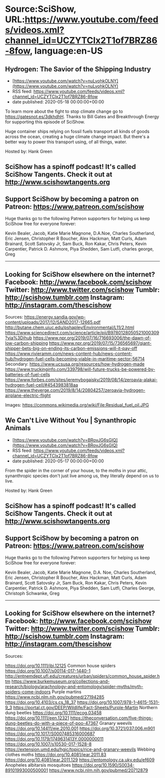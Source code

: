 # Source:SciShow, URL:https://www.youtube.com/feeds/videos.xml?channel_id=UCZYTClx2T1of7BRZ86-8fow, language:en-US

## Hydrogen: The Savior of the Shipping Industry
 - [https://www.youtube.com/watch?v=nuLvohkOLNY](https://www.youtube.com/watch?v=nuLvohkOLNY)
 - RSS feed: https://www.youtube.com/feeds/videos.xml?channel_id=UCZYTClx2T1of7BRZ86-8fow
 - date published: 2020-05-18 00:00:00+00:00

To learn more about the fight to stop climate change go to https://gatesnot.es/3dkhdhH. Thanks to Bill Gates and Breakthrough Energy for supporting this episode of SciShow. 

Huge container ships relying on fossil fuels transport all kinds of goods across the ocean, creating a huge climate change impact. But there's a better way to power this transport using, of all things, water.

Hosted by: Hank Green

SciShow has a spinoff podcast! It's called SciShow Tangents. Check it out at http://www.scishowtangents.org
----------
Support SciShow by becoming a patron on Patreon: https://www.patreon.com/scishow
----------
Huge thanks go to the following Patreon supporters for helping us keep SciShow free for everyone forever:

Kevin Bealer, Jacob, Katie Marie Magnone, D.A.Noe, Charles Southerland, Eric Jensen, Christopher R Boucher, Alex Hackman, Matt Curls, Adam Brainard, Scott Satovsky Jr, Sam Buck, Ron Kakar, Chris Peters, Kevin Carpentier, Patrick D. Ashmore, Piya Shedden, Sam Lutfi, charles george, Greg

----------
Looking for SciShow elsewhere on the internet?
Facebook: http://www.facebook.com/scishow
Twitter: http://www.twitter.com/scishow
Tumblr: http://scishow.tumblr.com
Instagram: http://instagram.com/thescishow
----------
Sources:
https://energy.sandia.gov/wp-content/uploads/2017/12/SAND2017-12665.pdf
http://butane.chem.uiuc.edu/pshapley/Environmental/L11/2.html
https://www.sciencedirect.com/science/article/pii/B9780128050521000309?via%3Dihub
https://www.npr.org/2019/07/16/716693006/the-dawn-of-low-carbon-shipping
https://www.npr.org/2019/07/15/736565697/giant-shipper-bets-big-on-ending-its-carbon-emissions-will-it-pay-off
https://www.rivieramm.com/news-content-hub/news-content-hub/hydrogen-fuel-cells-becoming-viable-in-maritime-sector-56714
Secondary:
https://www.ucsusa.org/resources/how-hydrogen-made
https://www.truckinginfo.com/339798/will-future-trucks-be-powered-by-batteries-of-fuel-cells
https://www.forbes.com/sites/jeremybogaisky/2019/08/14/zeroavia-alakai-hydrogen-fuel-cell/#4543983818aa
https://www.theverge.com/2019/8/14/20804257/zeroavia-hydrogen-airplane-electric-flight

Images:
https://commons.wikimedia.org/wiki/File:Residual_fuel_oil.JPG

## We Can't Live Without You | Synanthropic Animals
 - [https://www.youtube.com/watch?v=BRovJG6sGlQ](https://www.youtube.com/watch?v=BRovJG6sGlQ)
 - RSS feed: https://www.youtube.com/feeds/videos.xml?channel_id=UCZYTClx2T1of7BRZ86-8fow
 - date published: 2020-05-17 00:00:00+00:00

From the spider in the corner of your house, to the moths in your attic, synanthropic species don't just live among us, they literally depend on us to live.

Hosted by: Hank Green

SciShow has a spinoff podcast! It's called SciShow Tangents. Check it out at http://www.scishowtangents.org
----------
Support SciShow by becoming a patron on Patreon: https://www.patreon.com/scishow
----------
Huge thanks go to the following Patreon supporters for helping us keep SciShow free for everyone forever:

Kevin Bealer, Jacob, Katie Marie Magnone, D.A. Noe, Charles Southerland, Eric Jensen, Christopher R Boucher, Alex Hackman, Matt Curls, Adam Brainard, Scott Satovsky Jr, Sam Buck, Ron Kakar, Chris Peters, Kevin Carpentier, Patrick D. Ashmore, Piya Shedden, Sam Lutfi, Charles George, Christoph Schwanke, Greg

----------
Looking for SciShow elsewhere on the internet?
Facebook: http://www.facebook.com/scishow
Twitter: http://www.twitter.com/scishow
Tumblr: http://scishow.tumblr.com
Instagram: http://instagram.com/thescishow
----------
Sources:

https://doi.org/10.1111/jbi.12125 
Common house spiders
https://doi.org/10.1007/s00114-017-1440-1 
http://entnemdept.ufl.edu/creatures/urban/spiders/common_house_spider.htm 
https://www.burkemuseum.org/collections-and-research/biology/arachnology-and-entomology/spider-myths/myth-spiders-come-indoors 
Purple martins
https://www.ncbi.nlm.nih.gov/pubmed/27194285
https://doi.org/10.4103/cs.cs_18_37 
https://doi.org/10.1007/978-1-4615-1531-9_3 
https://portal.ct.gov/DEEP/Wildlife/Fact-Sheets/Purple-Martin 
Northern dung beetles
https://doi.org/10.1111/ecog.03458 
https://doi.org/10.1111/een.12321 
https://theconversation.com/five-things-dung-beetles-do-with-a-piece-of-poo-47367 
Granary weevils
https://doi.org/10.14411/eje.2010.001
https://doi.org/10.3721/037.006.m901  
https://doi.org/10.1017/S0007485316000687 
https://doi.org/10.1179/1749631413Y.0000000011 
https://doi.org/10.1007/s10530-017-1528-8 
https://extension.umd.edu/hgic/topics/rice-and-granary-weevils 
Webbing clothes moths
https://doi.org/10.4081/jear.2011.83  
https://doi.org/10.4081/jear.2011.129 
https://entomology.ca.uky.edu/ef609 
Anopheles albitarsis mosquitoes
https://doi.org/10.1590/S0034-89101993000500001 
https://www.ncbi.nlm.nih.gov/pubmed/20712879

